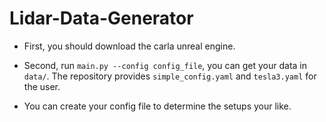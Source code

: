 # Lidar-Data-Generator

- First, you should download the carla unreal engine.
- Second, run `main.py --config config_file`, you can get your data in `data/`.
The repository provides `simple_config.yaml` and `tesla3.yaml` for the user.

- You can create your config file to determine the setups your like.
